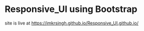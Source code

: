 # Responsive_UI using Bootstrap
site is live at https://imkrsingh.github.io/Responsive_UI.github.io/
